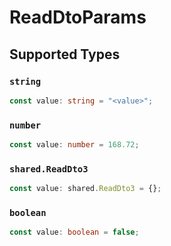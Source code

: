 # ReadDtoParams


## Supported Types

### `string`

```typescript
const value: string = "<value>";
```

### `number`

```typescript
const value: number = 168.72;
```

### `shared.ReadDto3`

```typescript
const value: shared.ReadDto3 = {};
```

### `boolean`

```typescript
const value: boolean = false;
```

